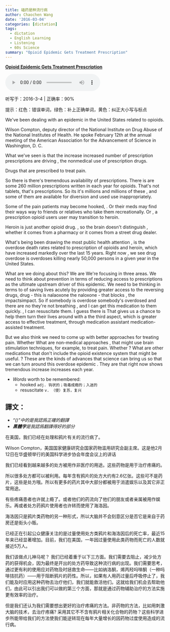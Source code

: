 ```yaml
---
title: 磕药是种流行病
author: Chaochen Wang
date: '2016-03-04'
categories: [dictation]
tags:
  - dictation
  - English Learning
  - Listening
  - 60s Science
summary: "Opioid Epidemic Gets Treatment Prescription"
---
```


**[Opioid Epidemic Gets Treatment Prescription](http://www.scientificamerican.com/podcast/episode/opioid-epidemic-gets-treatment-prescription/)**

<audio src="/mp3/160217OpioidEpidemic.mp3" controls="controls">
Your browser does not support the audio element.
你的瀏覽器不支持音頻播放。請使用chrome科學上網。
</audio>

听写于：2016-3-4 | 正确率：90%

<!--我的听写开始-->
提示：<span class="diff_off">红色</span>：错误单词，<span class="diff_add">绿色</span>：补上正确单词，<span class="diff_alert">黄色</span>：纠正大小写与标点                       <p class="linetext">We've been dealing with an epidemic in the United States related to opioids. </p><p class="linetext">Wilson Compton, deputy director of the National Institute on Drug Abuse of the National Institutes of Health. He spoke February 12th at the annual meeting of the American Association for the Advancement of Science in Washington, D. C. </p><p class="linetext">What we've seen is <span class="diff_add">that</span> the <span class="diff_off">increase</span> <span class="diff_add">increased</span> number of <span class="diff_off">prescription</span> <span class="diff_add">prescriptions</span> are driving <span class="diff_alert">,</span> the  <span class="diff_alert" title="non-medical">nonmedical</span> use of prescription drugs. </p><p class="linetext">Drugs that are prescribed to treat pain. </p><p class="linetext">So <span class="diff_off">there</span> <span class="diff_off">is</span> <span class="diff_add">there's</span> tremendous availability of prescriptions. There <span class="diff_off">is</span> <span class="diff_add">are</span> some 260 million prescriptions written in each year for opioids<span class="diff_alert">.</span> <span class="diff_alert" title="that's ">That's </span>not tablets, that's prescriptions. So <span class="diff_off">its</span> <span class="diff_add">it's</span> millions <span class="diff_add">and</span> millions of these <span class="diff_alert">,</span> and some of them are available for diversion and <span class="diff_off">used</span> <span class="diff_add">use</span> inappropriately. </p><p class="linetext"><span class="diff_add">Some</span> <span class="diff_add">of</span> <span class="diff_alert" title="The ">the </span>pain patients may become hooked<span class="diff_alert">,</span> <span class="diff_alert">.</span> <span class="diff_alert" title="or ">Or </span>their meds may find their <span class="diff_off">ways</span> <span class="diff_add">way</span> to friends or relatives who take them recreationally. Or <span class="diff_alert">,</span> <span class="diff_add">a</span> prescription opioid <span class="diff_off">users</span> <span class="diff_add">user</span> may transition to heroin. </p><p class="linetext">Heroin is just another opioid drug<span class="diff_alert">.</span> <span class="diff_alert">,</span> <span class="diff_alert" title="So ">so </span>the brain doesn't distinguish <span class="diff_alert">,</span> whether it comes from a pharmacy or <span class="diff_off">it</span> <span class="diff_off">comes</span> from a street drug dealer. </p><p class="linetext">What's <span class="diff_off">being</span> <span class="diff_add">been</span> drawing the most public health attention <span class="diff_alert">,</span> is the overdose death rates related to prescription <span class="diff_off">of</span> opioids and heroin<span class="diff_alert">,</span> which have increased markedly over the last 15 years. Right now <span class="diff_alert">,</span> we see drug <span class="diff_off">overdose</span> <span class="diff_off">is</span> <span class="diff_add">overdoses</span> killing nearly 50,000 persons in a given year in the United States. </p><p class="linetext">What are we doing about this? <span class="diff_off">We</span> <span class="diff_off">are</span> <span class="diff_add">We're</span> focusing in three areas. We need to think about prevention <span class="diff_add">in</span> terms of reducing access to prescriptions as the ultimate upstream driver of this epidemic. We need to be thinking <span class="diff_add">in</span> terms <span class="diff_off">to</span> <span class="diff_add">of</span> saving lives acutely by providing greater access to the reversing <span class="diff_off">drugs</span><span class="diff_alert">,</span> <span class="diff_add">drug</span> <span class="diff_add">-</span> this is <span class="diff_off">nalaoxone</span> <span class="diff_off">the</span> <span class="diff_add">naloxone</span> <span class="diff_add">-</span> <span class="diff_add">that</span> blocks <span class="diff_alert">,</span> the <span class="diff_off">impacts</span><span class="diff_add">impact</span>. So if <span class="diff_off">somebody</span> <span class="diff_off">is</span> <span class="diff_off">overdose</span> <span class="diff_add">somebody's</span> <span class="diff_add">overdosed</span> and <span class="diff_off">there</span> <span class="diff_off">are</span> <span class="diff_off">no</span> <span class="diff_add">they're</span> <span class="diff_add">not</span> breathing <span class="diff_alert">,</span> and I can get this medication to them quickly<span class="diff_alert">.</span> <span class="diff_alert">,</span> I can resuscitate them. <span class="diff_off">I</span> <span class="diff_off">guess</span> <span class="diff_off">there</span> <span class="diff_off">is</span> <span class="diff_add">That</span> <span class="diff_add">gives</span> <span class="diff_add">us</span> a chance to help them turn their lives around with <span class="diff_off">a</span> <span class="diff_add">the</span> third aspect<span class="diff_alert">,</span> which is greater access to effective treatment<span class="diff_alert">,</span> through <span class="diff_off">medication</span> <span class="diff_off">assistant</span> <span class="diff_add">medication-assisted</span> treatment. </p><p class="linetext">But we also think we need to come up with better approaches for treating pain. <span class="diff_off">Whether</span> <span class="diff_add">What</span> <span class="diff_add">are</span> non-medical approaches <span class="diff_alert">,</span> that might use brain stimulation techniques, for example, to treat pain<span class="diff_alert">.</span> <span class="diff_off">Whether</span> <span class="diff_alert">?</span> <span class="diff_add">What</span> <span class="diff_add">are</span> other medications that don't include the opioid <span class="diff_off">existence</span> <span class="diff_add">system</span> <span class="diff_add">that</span> might be useful<span class="diff_alert">.</span> <span class="diff_alert">?</span> These are the kinds of advances that science can bring us so that we can turn around this overdose epidemic <span class="diff_alert">.</span> <span class="diff_off">They</span> <span class="diff_off">are</span> <span class="diff_add">that</span> right now shows tremendous <span class="diff_off">increase</span> <span class="diff_add">increases</span> each year.</p>
<!--我的听写结束-->



* _Words_ worth to be remembered:
    * hooked `adj. 钩状的；吸毒成瘾的；入迷的`
    * resuscitate `v. （使）复苏，复兴`


## 譯文：

* _“()”中的是我認爲正確的翻譯_
* _**黑體字**是我認爲翻譯得好的部分_

在美国，我们已经在处理和鸦片有关的流行病了。

Wilson Compton，美国国家健康研究会国家药物滥用研究会副主席。这是他2月12日在华盛顿举行的美国科学进步协会年度会议上的讲话

我们已经看到越来越多的处方被用作非医疗的用途。这些药物是用于治疗疼痛的。

所以很多处方都可以被利用。每年含有鸦片的处方大约有2.6亿张。这些可不是药片，这些是处方哦。所以有更多的药片其中大部分都被用于消遣娱乐以及其它非正常用途。

有些疼痛患者也许就上瘾了。或者他们的药流向了他们的朋友或者亲属被用作娱乐。再或者处方药鸦片使用者也许转而使用了海洛因。

海洛因只是鸦片类药物的另一种形式，所以大脑并不会刻意区分是否它是来自于药房还是街头小贩。

已经正在引起公众健康关注的是过量使用处方类鸦片和海洛因后的死亡率，最近15年来已经显著增加。目前，我们在美国，一年因过量使用此类药物而死亡的人数就接近5万人。

我们该做点儿神马呢？ 我们已经着重于以下三方面。我们需要去阻止，减少处方药的获得机会，因为最终是开出的处方药导致这种流行病的出现。我们需要思考，通过更有利的使用应对药物及时拯救生命——比如纳洛酮，烯丙羟吗啡酮（一种吗啡拮抗药）——用于阻断鸦片的药性。所以，如果有人用药过量后呼吸停止了，我们能及时应用这种药物去治疗他们，我们就能救活他们。这就给我们机会去帮助他们，由此可以引出我们可以做的第三个方面，那就是通过药物辅助治疗的方法实施更有效率的治疗。

但是我们还认为我们需要想出更好的治疗疼痛的方法。非药物的方法，比如用刺激大脑的技术，去治疗疼痛? 采用其它不不含有鸦片相关化合物的药物？这些科学进步所能带给我们的方法使我们能逆转现在每年大量增长的因药物过度使用造成的流行病。

